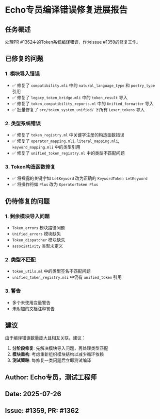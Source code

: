 # Echo专员编译错误修复进展报告

## 任务概述
处理PR #1362中的Token系统编译错误，作为issue #1359的修复工作。

## 已修复的问题

### 1. 模块导入错误
- ✅ 修复了 `compatibility.mli` 中的 `natural_language_type` 和 `poetry_type` 引用
- ✅ 修复了 `legacy_token_bridge.mli` 中的 `token_result` 导入
- ✅ 修复了 `token_compatibility_reports.ml` 中的 `Unified_formatter` 导入
- ✅ 批量修复了 `src/token_system_unified/` 下所有 `Lexer_tokens` 导入

### 2. 类型系统错误
- ✅ 修复了 `token_registry.ml` 中关键字注册的构造函数错误
- ✅ 修复了 `operator_mapping.mli`, `literal_mapping.mli`, `keyword_mapping.mli` 中的类型引用
- ✅ 修复了 `unified_token_registry.ml` 中的类型不匹配问题

### 3. Token构造函数修复
- ✅ 将裸露的关键字如 `LetKeyword` 改为正确的 `KeywordToken LetKeyword`
- ✅ 将操作符如 `Plus` 改为 `OperatorToken Plus`

## 仍待修复的问题

### 1. 剩余模块导入问题
- `Token_errors` 模块路径问题 
- `Unified_errors` 模块缺失
- `Token_dispatcher` 模块缺失
- `associativity` 类型未定义

### 2. 类型不匹配
- `token_utils.ml` 中的类型签名不匹配问题
- `unified_token_registry.mli` 中仍有 `unified_token` 引用

### 3. 警告
- 多个未使用变量警告
- 未附加的文档注释警告

## 建议

由于编译错误数量庞大且相互关联，建议：

1. **分阶段修复**: 先解决模块导入问题，再处理类型匹配
2. **模块重构**: 考虑重新组织模块结构以减少循环依赖
3. **测试策略**: 每修复一类问题后立即测试编译

## Author: Echo专员，测试工程师
## Date: 2025-07-26
## Issue: #1359, PR: #1362